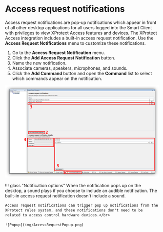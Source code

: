 # Access request notifications 

Access request notifications are pop-up notifications which appear in front of all other desktop applications for all users logged into the Smart Client with privileges to view XProtect Access features and devices. The XProtect Access integration includes a built-in access request notification. Use the **Access Request Notifications** menu to customize these notifications.

1. Go to the **Access Request Notification** menu. 
2. Click the **Add Access Request Notification** button.
3. Name the new notification.
4. Associate cameras, speakers, microphones, and sounds.
5. Click the **Add Command** button and open the **Command** list to select which commands appear on the notification.</br>

![ARNMenu](img/AdminConfig_6.png)

!!! glass "Notification options"
    When the notification pops up on the desktop, a sound plays if you choose to include an audible notification. The built-in access request notification doesn't include a sound.

    Access request notifications can trigger pop up notifications from the XProtect rules system, and these notifications don't need to be related to access control hardware devices.</br>

    ![Popup](img/AccessRequestPopup.png)
